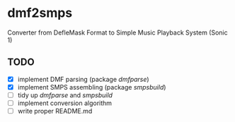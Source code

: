 # dmf2smps

Converter from DefleMask Format to Simple Music Playback System (Sonic 1)

## TODO
- [x] implement DMF parsing (package *dmfparse*)
- [x] implement SMPS assembling (package *smpsbuild*)
- [ ] tidy up *dmfparse* and *smpsbuild*
- [ ] implement conversion algorithm 
- [ ] write proper README.md